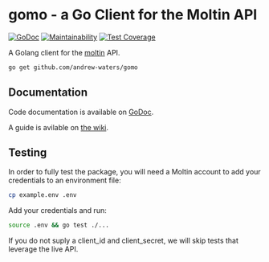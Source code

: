 # gomo - a Go Client for the Moltin API

[![GoDoc](https://godoc.org/github.com/andrew-waters/gomo?status.svg)](https://godoc.org/github.com/andrew-waters/gomo)
[![Maintainability](https://api.codeclimate.com/v1/badges/48415c0b8f48979b40a9/maintainability)](https://codeclimate.com/github/andrew-waters/gomo/maintainability)
[![Test Coverage](https://api.codeclimate.com/v1/badges/48415c0b8f48979b40a9/test_coverage)](https://codeclimate.com/github/andrew-waters/gomo/test_coverage)

A Golang client for the [moltin](https://moltin.com) API.

```bash
go get github.com/andrew-waters/gomo
```


## Documentation

Code documentation is available on [GoDoc](https://godoc.org/github.com/andrew-waters/gomo).

A guide is avilable on [the wiki](https://github.com/andrew-waters/gomo/wiki).


## Testing

In order to fully test the package, you will need a Moltin account to add your credentials to an environment file:

```bash
cp example.env .env
```

Add your credentials and run:

```bash
source .env && go test ./...
```

If you do not suply a client_id and client_secret, we will skip tests that leverage the live API.

